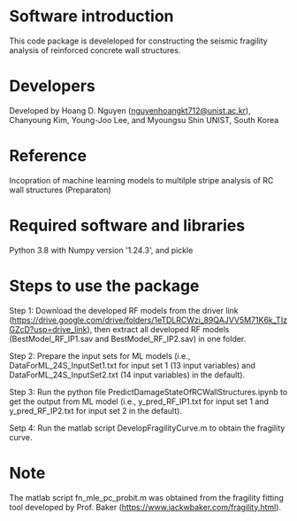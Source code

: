 # Software introduction
This code package is develeloped for constructing the seismic fragility analysis of reinforced concrete wall structures. 

# Developers
Developed by Hoang D. Nguyen (nguyenhoangkt712@unist.ac.kr), Chanyoung Kim, Young-Joo Lee, and Myoungsu Shin 
UNIST, South Korea

# Reference
Incopration of machine learning models to multilple stripe analysis of RC wall structures (Preparaton)

# Required software and libraries
Python 3.8 with Numpy version '1.24.3', and pickle

# Steps to use the package

Step 1: Download the developed RF models from the driver link (https://drive.google.com/drive/folders/1eTDLRCWzi_89QAJVV5M71K6k_TIzGZcD?usp=drive_link), then extract all developed RF models (BestModel_RF_IP1.sav and BestModel_RF_IP2.sav) in one folder.

Step 2: Prepare the input sets for ML models (i.e., DataForML_24S_InputSet1.txt for input set 1 (13 input variables) and DataForML_24S_InputSet2.txt (14 input variables) in the default).

Step 3: Run the python file PredictDamageStateOfRCWallStructures.ipynb to get the output from ML model (i.e., y_pred_RF_IP1.txt for input set 1 and y_pred_RF_IP2.txt for input set 2 in the default).

Setp 4: Run the matlab script DevelopFragilityCurve.m to obtain the fragility curve.

# Note
The matlab script fn_mle_pc_probit.m was obtained from the fragility fitting tool developed by Prof. Baker (https://www.jackwbaker.com/fragility.html).
